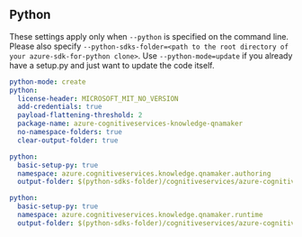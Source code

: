 ## Python

These settings apply only when `--python` is specified on the command line.
Please also specify `--python-sdks-folder=<path to the root directory of your azure-sdk-for-python clone>`.
Use `--python-mode=update` if you already have a setup.py and just want to update the code itself.

``` yaml $(python)
python-mode: create
python:
  license-header: MICROSOFT_MIT_NO_VERSION
  add-credentials: true
  payload-flattening-threshold: 2
  package-name: azure-cognitiveservices-knowledge-qnamaker
  no-namespace-folders: true
  clear-output-folder: true
```

``` yaml $(python) && $(tag) == 'release_4_0'
python:
  basic-setup-py: true
  namespace: azure.cognitiveservices.knowledge.qnamaker.authoring
  output-folder: $(python-sdks-folder)/cognitiveservices/azure-cognitiveservices-knowledge-qnamaker
```

``` yaml $(python) && $(tag) == 'runtime_release_4_0'
python:
  basic-setup-py: true
  namespace: azure.cognitiveservices.knowledge.qnamaker.runtime
  output-folder: $(python-sdks-folder)/cognitiveservices/azure-cognitiveservices-knowledge-qnamaker
```
